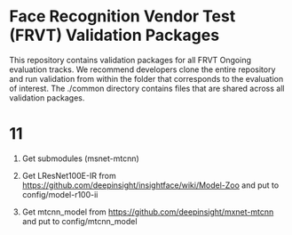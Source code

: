 # Face Recognition Vendor Test (FRVT) Validation Packages
This repository contains validation packages for all FRVT Ongoing evaluation tracks.
We recommend developers clone the entire repository and run validation from within
the folder that corresponds to the evaluation of interest.  The ./common directory
contains files that are shared across all validation packages.

# 11

1. Get submodules (msnet-mtcnn)

2. Get LResNet100E-IR from https://github.com/deepinsight/insightface/wiki/Model-Zoo and put to config/model-r100-ii

3. Get mtcnn_model from https://github.com/deepinsight/mxnet-mtcnn and put to config/mtcnn_model